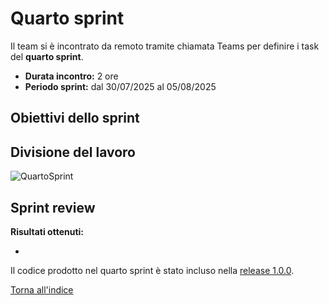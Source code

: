 # Quarto sprint

Il team si è incontrato da remoto tramite chiamata Teams per definire i task del **quarto sprint**.

- **Durata incontro:** 2 ore
- **Periodo sprint:** dal 30/07/2025 al 05/08/2025

## Obiettivi dello sprint



## Divisione del lavoro

![QuartoSprint]()

## Sprint review

**Risultati ottenuti:**

- 

Il codice prodotto nel quarto sprint è stato incluso
nella [release 1.0.0](https://github.com/LorenzoRigoni/PPS-25-BTS/releases/tag/v0.1.0).

[Torna all'indice](../index.md)
